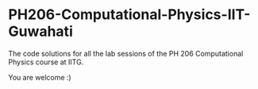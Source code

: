 # PH206-Computational-Physics-IIT-Guwahati

The code solutions for all the lab sessions of the PH 206 Computational Physics course at IITG.

You are welcome :)
